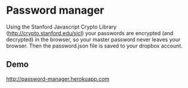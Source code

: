 # Password manager

Using the Stanford Javascript Crypto Library (http://crypto.stanford.edu/sjcl) your passwords are encrypted (and decrypted) in the browser, so your master password never leaves your browser. Then the password.json file is saved to your dropbox account.

## Demo

http://password-manager.herokuapp.com